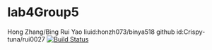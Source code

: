 # lab4Group5
Hong Zhang/Bing Rui Yao liuid:honzh073/binya518 github id:Crispy-tuna/rui0027
[![Build Status](https://app.travis-ci.com/rui0027/lab4Group5.svg?branch=main)](https://app.travis-ci.com/rui0027/lab4Group5)
